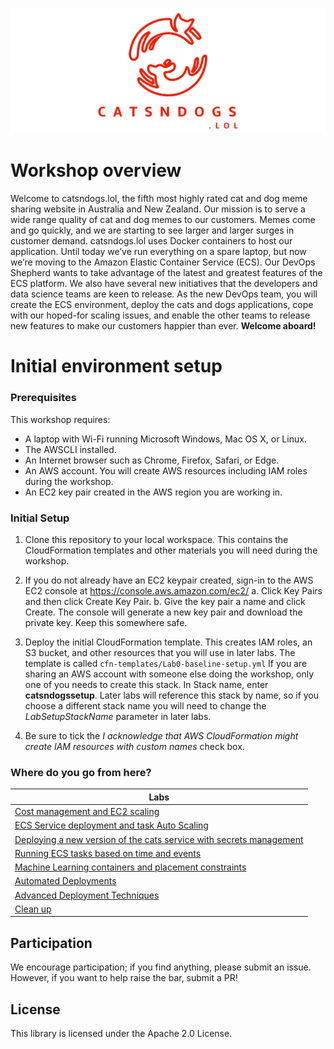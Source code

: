 ![alt text](images/1.png "catsndogs.lol Logo")


# Workshop overview
Welcome to catsndogs.lol, the fifth most highly rated cat and dog meme sharing website in Australia and New Zealand. Our mission is to serve a wide range quality of cat and dog memes to our customers. Memes come and go quickly, and we are starting to see larger and larger surges in customer demand.
catsndogs.lol uses Docker containers to host our application. Until today we’ve run everything on a spare laptop, but now we’re moving to the Amazon Elastic Container Service (ECS). Our DevOps Shepherd wants to take advantage of the latest and greatest features of the ECS platform. We also have several new initiatives that the developers and data science teams are keen to release.
As the new DevOps team, you will create the ECS environment, deploy the cats and dogs applications, cope with our hoped-for scaling issues, and enable the other teams to release new features to make our customers happier than ever.
**Welcome aboard!**

# Initial environment setup

### Prerequisites
This workshop requires:
- A laptop with Wi-Fi running Microsoft Windows, Mac OS X, or Linux.
- The AWSCLI installed.
- An Internet browser such as Chrome, Firefox, Safari, or Edge.
- An AWS account. You will create AWS resources including IAM roles during the workshop.
- An EC2 key pair created in the AWS region you are working in.

### Initial Setup
1.	Clone this repository to your local workspace. This contains the CloudFormation templates and other materials you will need during the workshop.

2.	If you do not already have an EC2 keypair created, sign-in to the AWS EC2 console at https://console.aws.amazon.com/ec2/
a.	Click Key Pairs and then click Create Key Pair.
b.	Give the key pair a name and click Create. The console will generate a new key pair and download the private key. Keep this somewhere safe.

2.	Deploy the initial CloudFormation template. This creates IAM roles, an S3 bucket, and other resources that you will use in later labs. The template is called `cfn-templates/Lab0-baseline-setup.yml` If you are sharing an AWS account with someone else doing the workshop, only one of you needs to create this stack.
In Stack name, enter **catsndogssetup**. Later labs will reference this stack by name, so if you choose a different stack name you will need to change the *LabSetupStackName* parameter in later labs.

3.	Be sure to tick the *I acknowledge that AWS CloudFormation might create IAM resources with custom names* check box.

### Where do you go from here?

| Labs |
| ------------- |
| [Cost management and EC2 scaling](Lab-1-Artifacts/) |
| [ECS Service deployment and task Auto Scaling](Lab-2-Artifacts/) |
| [Deploying a new version of the cats service with secrets management](Lab-3-Artifacts/) |
| [Running ECS tasks based on time and events](Lab-4-Artifacts/) |
| [Machine Learning containers and placement constraints](Lab-5-Artifacts/) |
| [Automated Deployments](Lab-6-Artifacts/) |
| [Advanced Deployment Techniques](Lab-7-Artifacts/) |
| [Clean up](Lab-99-Clean-up) |

## Participation

We encourage participation; if you find anything, please submit an issue. However, if you want to help raise the bar, submit a PR!

## License

This library is licensed under the Apache 2.0 License.
